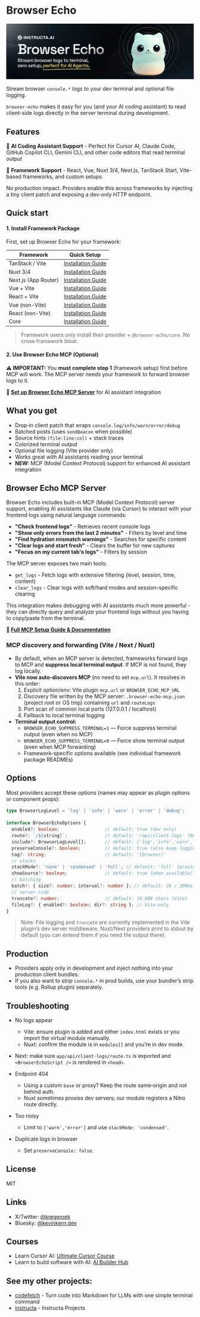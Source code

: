 # Browser Echo

![Browser Echo](public/banner.png)

Stream browser `console.*` logs to your dev terminal and optional file logging.

`browser-echo` makes it easy for you (and your AI coding assistant) to read client-side logs directly in the server terminal during development.

## Features

🤖 **AI Coding Assistant Support** - Perfect for Cursor AI, Claude Code, GitHub Copilot CLI, Gemini CLI, and other code editors that read terminal output

🚀 **Framework Support** - React, Vue, Nuxt 3/4, Next.js, TanStack Start, Vite-based frameworks, and custom setups

No production impact. Providers enable this across frameworks by injecting a tiny client patch and exposing a dev-only HTTP endpoint.

## Quick start

#### 1. Install Framework Package

First, set up Browser Echo for your framework:

| Framework | Quick Setup |
| --- | --- |
| TanStack / Vite | [Installation Guide](packages/vite/README.md#tanstack-start) |
| Nuxt 3/4 | [Installation Guide](packages/nuxt/README.md) |
| Next.js (App Router) | [Installation Guide](packages/next/README.md) |
| Vue + Vite | [Installation Guide](packages/vite/README.md#vue--vite) |
| React + Vite | [Installation Guide](packages/vite/README.md#react--vite) |
| Vue (non-Vite) | [Installation Guide](packages/vue/README.md) |
| React (non-Vite) | [Installation Guide](packages/react/README.md) |
| Core | [Installation Guide](packages/core/README.md) |

> Framework users only install their provider + `@browser-echo/core`. No cross‑framework bloat.

#### 2. Use Browser Echo MCP (Optional)

**⚠️ IMPORTANT:** You **must complete step 1** (framework setup) first before MCP will work. The MCP server needs your framework to forward browser logs to it.

**📖 [Set up Browser Echo MCP Server](packages/mcp/README.md)** for AI assistant integration

## What you get

- Drop‑in client patch that wraps `console.log/info/warn/error/debug`
- Batched posts (uses `sendBeacon` when possible)
- Source hints `(file:line:col)` + stack traces
- Colorized terminal output
- Optional file logging (Vite provider only)
- Works great with AI assistants reading your terminal
- **NEW:** MCP (Model Context Protocol) support for enhanced AI assistant integration

## Browser Echo MCP Server

Browser Echo includes built-in MCP (Model Context Protocol) server support, enabling AI assistants like Claude (via Cursor) to interact with your frontend logs using natural language commands:

- **"Check frontend logs"** - Retrieves recent console logs
- **"Show only errors from the last 2 minutes"** - Filters by level and time
- **"Find hydration mismatch warnings"** - Searches for specific content
- **"Clear logs and start fresh"** - Clears the buffer for new captures
- **"Focus on my current tab's logs"** - Filters by session

The MCP server exposes two main tools:
- `get_logs` - Fetch logs with extensive filtering (level, session, time, content)
- `clear_logs` - Clear logs with soft/hard modes and session-specific clearing

This integration makes debugging with AI assistants much more powerful - they can directly query and analyze your frontend logs without you having to copy/paste from the terminal.

**📖 [Full MCP Setup Guide & Documentation](packages/mcp/README.md)**

### MCP discovery and forwarding (Vite / Next / Nuxt)

- By default, when an MCP server is detected, frameworks forward logs to MCP and **suppress local terminal output**. If MCP is not found, they log locally.
- **Vite now auto‑discovers MCP** (no need to set `mcp.url`). It resolves in this order:
  1. Explicit option/env: Vite plugin `mcp.url` or `BROWSER_ECHO_MCP_URL`
  2. Discovery file written by the MCP server: `.browser-echo-mcp.json` (project root or OS tmp) containing `url` and `routeLogs`
  3. Port scan of common local ports (127.0.0.1 / localhost)
  4. Fallback to local terminal logging
- **Terminal output control:**
  - `BROWSER_ECHO_SUPPRESS_TERMINAL=1` — Force suppress terminal output (even when no MCP)
  - `BROWSER_ECHO_SUPPRESS_TERMINAL=0` — Force show terminal output (even when MCP forwarding)
  - Framework-specific options available (see individual framework package READMEs)

## Options

Most providers accept these options (names may appear as plugin options or component props):

```ts
type BrowserLogLevel = 'log' | 'info' | 'warn' | 'error' | 'debug';

interface BrowserEchoOptions {
  enabled?: boolean;                 // default: true (dev only)
  route?: `/${string}`;              // default: '/api/client-logs' (Next), '/__client-logs' (others)
  include?: BrowserLogLevel[];       // default: ['log','info','warn','error','debug']
  preserveConsole?: boolean;         // default: true (also keep logging in the browser)
  tag?: string;                      // default: '[browser]'
  // stacks
  stackMode?: 'none' | 'condensed' | 'full'; // default: 'full' (provider-specific; Vite supports all)
  showSource?: boolean;              // default: true (when available)
  // batching
  batch?: { size?: number; interval?: number }; // default: 20 / 300ms
  // server-side
  truncate?: number;                 // default: 10_000 chars (Vite)
  fileLog?: { enabled?: boolean; dir?: string }; // Vite-only
}
```

> Note: File logging and `truncate` are currently implemented in the Vite plugin’s dev server middleware. Nuxt/Next providers print to stdout by default (you can extend them if you need file output there).

## Production

* Providers apply only in development and inject nothing into your production client bundles.
* If you also want to strip `console.*` in prod builds, use your bundler’s strip tools (e.g. Rollup plugin) separately.

## Troubleshooting

* No logs appear

  * Vite: ensure plugin is added and either `index.html` exists or you import the virtual module manually.
  * Nuxt: confirm the module is in `modules[]` and you’re in dev mode.
* Next: make sure `app/api/client-logs/route.ts` is exported and `<BrowserEchoScript />` is rendered in `<head>`.

* Endpoint 404

  * Using a custom `base` or proxy? Keep the route same‑origin and not behind auth.
  * Nuxt sometimes proxies dev servers; our module registers a Nitro route directly.

* Too noisy

  * Limit to `['warn','error']` and use `stackMode: 'condensed'`.

* Duplicate logs in browser

  * Set `preserveConsole: false`.

## License

MIT


## Links

- X/Twitter: [@kregenrek](https://x.com/kregenrek)
- Bluesky: [@kevinkern.dev](https://bsky.app/profile/kevinkern.dev)

## Courses
- Learn Cursor AI: [Ultimate Cursor Course](https://www.instructa.ai/en/cursor-ai)
- Learn to build software with AI: [AI Builder Hub](https://www.instructa.ai)

## See my other projects:

* [codefetch](https://github.com/regenrek/codefetch) - Turn code into Markdown for LLMs with one simple terminal command
* [instructa](https://github.com/orgs/instructa/repositories) - Instructa Projects
